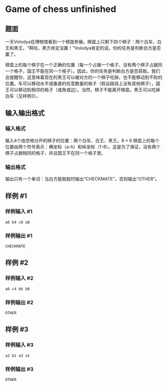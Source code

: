 # Game of chess unfinished

## 题面


一天Volodya在博物馆看到一个棋盘参展。棋盘上只剩下四个棋子：两个白车，白王和黑王。“啊哈，黑方肯定没赢！”Volodya肯定的说。你的任务是判断白方是否赢了。

棋盘上的每个棋子在一个正确的位置（每一个占据一个格子，没有两个棋子占据同一个格子，国王不能在同一个格子）。因此，你的任务是判断白方是否获胜。我们会提醒你，这意味着现在的黑王可以被对方的一个棋子吃掉，也不能移动到不败的位置。车可以移动水平或垂直的任意数量的格子（假设路径上没有其他棋子），国王可以移动到相邻的格子（或角或边）。当然，棋子不能离开棋盘。黑王可以吃掉白车（见样例3）。

## 输入输出格式

### 输入格式

输入4个由空格分开的棋子的位置：两个白车、白王、黑王。$8\times8$ 棋盘上的每个位置由两个符号表示：横坐标（a-h）和纵坐标（1-8）。这是为了保证，没有两个棋子占据相同的格子，并且国王不在同一个格子里。

### 输出格式

输出只有一个单词：当白方能取胜时输出“CHECKMATE”，否则输出“OTHER”。



## 样例 #1

### 样例输入 #1

```
a6 b4 c8 a8
```

### 样例输出 #1

```
CHECKMATE
```

## 样例 #2

### 样例输入 #2

```
a6 c4 b6 b8
```

### 样例输出 #2

```
OTHER
```

## 样例 #3

### 样例输入 #3

```
a2 b1 a3 a1
```

### 样例输出 #3

```
OTHER
```